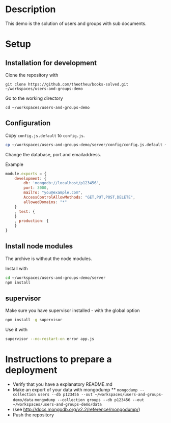 Description
===========
This demo is the solution of users and groups with sub documents.


Setup
=====
Installation for development
----------------------------

Clone the repository with
```
git clone https://github.com/theotheu/books-solved.git ~/workspaces/users-and-groups-demo
```

Go to the working directory
```
cd ~/workspaces/users-and-groups-demo
```

Configuration
----------
Copy ```config.js.default``` to ```config.js```.
```sh
cp ~/workspaces/users-and-groups-demo/server/config/config.js.default ~/workspaces/booksDemo/server/config/config.js
```

Change the database, port and emailaddress.

Example
```javascript
module.exports = {
    development: {
        db: 'mongodb://localhost/p123456',
        port: 3000,
        mailTo: "you@example.com",
        AccessControlAllowMethods: "GET,PUT,POST,DELETE",
        allowedDomains: "*"
    }
    , test: {
    }
    , production: {
    }
}
```

Install node modules
----------
The archive is without the node modules.

Install with
```sh
cd ~/workspaces/users-and-groups-demo/server
npm install
```

supervisor
----------
Make sure you have supervisor installed - with the global option

```sh
npm install -g supervisor
```

Use it with
```sh
supervisor --no-restart-on error app.js
```

Instructions to prepare a deployment
===================================

* Verify that you have a explanatory README.md
* Make an export of your data with mongodump
** ```mongodump --collection users --db p123456 --out ~/workspaces/users-and-groups-demo/data```
 ```mongodump --collection groups --db p123456 --out ~/workspaces/users-and-groups-demo/data```
* (see http://docs.mongodb.org/v2.2/reference/mongodump/)
* Push the repository


